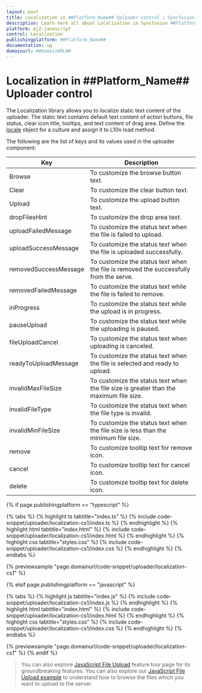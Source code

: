 ```yaml
---
layout: post
title: Localization in ##Platform_Name## Uploader control | Syncfusion
description: Learn here all about Localization in Syncfusion ##Platform_Name## Uploader control of Syncfusion Essential JS 2 and more.
platform: ej2-javascript
control: Localization 
publishingplatform: ##Platform_Name##
documentation: ug
domainurl: ##DomainURL##
---
```


# Localization in ##Platform_Name## Uploader control

The Localization library allows you to localize static text content of the uploader. The static text contains default text content of action buttons, file status, clear icon title, tooltips, and text content of drag area. Define the [locale](../api/uploader/#locale) object for a culture and assign it to L10n load method.

The following are the list of keys and its values used in the uploader component:

| Key | Description |
|------------------------|---------|
| Browse | To customize the browse button text.|
| Clear | To customize the clear button text.|
| Upload | To customize the upload button text. |
| dropFilesHint | To customize the drop area text. |
| uploadFailedMessage | To customize the status text when the file is failed to upload.|
| uploadSuccessMessage | To customize the status text when the file is uploaded successfully.|
| removedSuccessMessage | To customize the status text when the file is removed the successfully from the serve.|
| removedFailedMessage | To customize the status text while the file is failed to remove.|
| inProgress | To customize the status text while the upload is in progress.|
| pauseUpload | To customize the status text while the uploading is paused.|
| fileUploadCancel | To customize the status text when uploading is canceled.|
| readyToUploadMessage | To customize the status text when the file is selected and ready to upload.|
| invalidMaxFileSize | To customize the status text when the file size is greater than the maximum file size.|
| invalidFileType | To customize the status text when the file type is invalid.|
| invalidMinFileSize | To customize the status text when the file size is less than the minimum file size. |
| remove | To customize tooltip text for remove icon. |
| cancel | To customize tooltip text for cancel icon. |
| delete | To customize tooltip text for delete icon. |

{% if page.publishingplatform == "typescript" %}

 {% tabs %}
{% highlight ts tabtitle="index.ts" %}
{% include code-snippet/uploader/localization-cs1/index.ts %}
{% endhighlight %}
{% highlight html tabtitle="index.html" %}
{% include code-snippet/uploader/localization-cs1/index.html %}
{% endhighlight %}
{% highlight css tabtitle="styles.css" %}
{% include code-snippet/uploader/localization-cs1/index.css %}
{% endhighlight %}
{% endtabs %}
        
{% previewsample "page.domainurl/code-snippet/uploader/localization-cs1" %}

{% elsif page.publishingplatform == "javascript" %}

{% tabs %}
{% highlight js tabtitle="index.js" %}
{% include code-snippet/uploader/localization-cs1/index.js %}
{% endhighlight %}
{% highlight html tabtitle="index.html" %}
{% include code-snippet/uploader/localization-cs1/index.html %}
{% endhighlight %}
{% highlight css tabtitle="styles.css" %}
{% include code-snippet/uploader/localization-cs1/index.css %}
{% endhighlight %}
{% endtabs %}

{% previewsample "page.domainurl/code-snippet/uploader/localization-cs1" %}
{% endif %}

> You can also explore [JavaScript File Upload](https://www.syncfusion.com/javascript-ui-controls/js-file-upload) feature tour page for its groundbreaking features. You can also explore our [JavaScript File Upload example](https://ej2.syncfusion.com/demos/#/material/uploader/default.html) to understand how to browse the files which you want to upload to the server.
